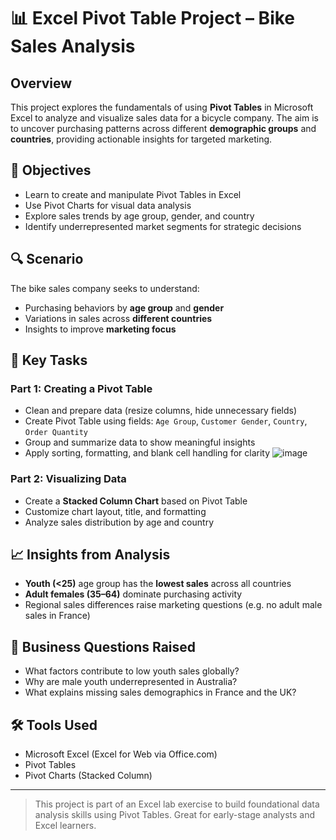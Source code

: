 # 📊 Excel Pivot Table Project – Bike Sales Analysis

## Overview
This project explores the fundamentals of using **Pivot Tables** in Microsoft Excel to analyze and visualize sales data for a bicycle company. The aim is to uncover purchasing patterns across different **demographic groups** and **countries**, providing actionable insights for targeted marketing.

## 🧠 Objectives
- Learn to create and manipulate Pivot Tables in Excel
- Use Pivot Charts for visual data analysis
- Explore sales trends by age group, gender, and country
- Identify underrepresented market segments for strategic decisions

## 🔍 Scenario
The bike sales company seeks to understand:
- Purchasing behaviors by **age group** and **gender**
- Variations in sales across **different countries**
- Insights to improve **marketing focus**

## 📌 Key Tasks

### Part 1: Creating a Pivot Table
- Clean and prepare data (resize columns, hide unnecessary fields)
- Create Pivot Table using fields: `Age Group`, `Customer Gender`, `Country`, `Order Quantity`
- Group and summarize data to show meaningful insights
- Apply sorting, formatting, and blank cell handling for clarity
![image](https://github.com/user-attachments/assets/7e1492b0-76db-4d65-8657-fb4ce1e614f8)

  

### Part 2: Visualizing Data
- Create a **Stacked Column Chart** based on Pivot Table
- Customize chart layout, title, and formatting
- Analyze sales distribution by age and country

## 📈 Insights from Analysis
- **Youth (<25)** age group has the **lowest sales** across all countries
- **Adult females (35–64)** dominate purchasing activity
- Regional sales differences raise marketing questions (e.g. no adult male sales in France)

## 🤔 Business Questions Raised
- What factors contribute to low youth sales globally?
- Why are male youth underrepresented in Australia?
- What explains missing sales demographics in France and the UK?

## 🛠 Tools Used
- Microsoft Excel (Excel for Web via Office.com)
- Pivot Tables
- Pivot Charts (Stacked Column)


---

> This project is part of an Excel lab exercise to build foundational data analysis skills using Pivot Tables. Great for early-stage analysts and Excel learners.
